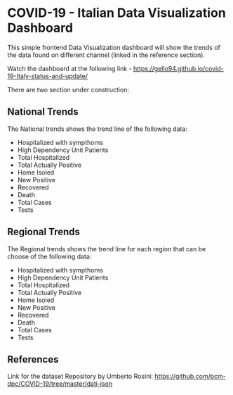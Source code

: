 # COVID-19 - Italian Data Visualization Dashboard

This simple frontend Data Visualization dashboard will show the trends of the data found on different channel (linked in the reference section).

Watch the dashboard at the following link - https://gello94.github.io/covid-19-Italy-status-and-update/


There are two section under construction:

## National Trends
The National trends shows the trend line of the following data:

- Hospitalized with sympthoms
- High Dependency Unit Patients
- Total Hospitalized
- Total Actually Positive
- Home Isoled
- New Positive
- Recovered
- Death
- Total Cases
- Tests

## Regional Trends
The Regional trends shows the trend line for each region that can be choose of the following data:

- Hospitalized with sympthoms
- High Dependency Unit Patients
- Total Hospitalized
- Total Actually Positive
- Home Isoled
- New Positive
- Recovered
- Death
- Total Cases
- Tests

## References

Link for the dataset Repository by Umberto Rosini:
https://github.com/pcm-dpc/COVID-19/tree/master/dati-json